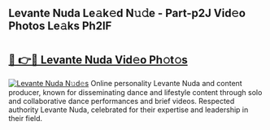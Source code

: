 ## Levante Nuda Le𝚊k𝚎d N𝚞𝚍e - Part-p2J Vid𝚎o Photos Le𝚊ks Ph2IF

# <h2><a href="http://fbbksbx.evod.top/?m=Levante+Nuda">🔗 👉🔴 Levante Nuda Vid𝚎o Ph𝚘t𝚘s</a></h2>

[![Levante Nuda N𝚞d𝚎s](https://i.imgur.com/8V9OHl7.gif)](http://fbbksbx.evod.top/?m=Levante+Nuda)
Online personality Levante Nuda and content producer, known for disseminating dance and lifestyle content through solo and collaborative dance performances and brief videos. Respected authority Levante Nuda, celebrated for their expertise and leadership in their field. 
